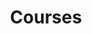---
layout: page
title: Courses
nav: true
nav_order: 8
dropdown: true
children:
  - title: Python 2024
    permalink: /suppl/python/python2024/
  - title: divider
  - title: G-ML/DL
    permalink: /suppl/ts1/ts1_main2024
  - title: divider 
  - title: G-TS
    permalink: /suppl/ts2/ts2_main2024
---